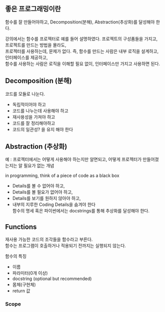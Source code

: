 ## 좋은 프로그래밍이란
함수를 잘 만들어야하고, Decomposition(분해), Abstraction(추상화)를 달성해야 한다.    
   
강의에서는 함수를 프로젝터로 예를 들어 설명하였다. 프로젝트의 구성품들을 가지고, 프로젝트를 만드는 방법을 몰라도,   
프로젝터를 사용하는데, 문제가 없다. 즉, 함수를 만드는 사람은 내부 로직을 설계하고, 인터페이스를 제공하고,   
함수를 사용하는 사람은 로직을 이해할 필요 없이, 인터페이스만 가지고 사용하면 된다.   

## Decomposition (분해)
코드를 모듈로 나눈다.   
* 독립적이어야 하고
* 코드를 나누는데 사용해야 하고
* 재사용성을 가져야 하고
* 코드를 잘 정리해야하고
* 코드의 일관성? 을 유지 해야 한다   
   
## Abstraction (추상화)
예 : 프로젝터에서는 어떻게 사용해야 하는지만 알면되고, 어떻게 프로젝터가 만들어졌는지는 알 필요가 없는 개념    

in programming, think of a piece of code as a black box
* Details를 볼 수 없어야 하고,
* Details를 볼 필요가 없어야 하고,
* Details를 보기를 원하지 않아야 하고,
* 내부의 지루한 Coding Details을 숨겨야 한다   
함수의 명세 혹은 파이썬에서는 docstrings를 통해 추상화를 달성해야 한다.
   
## Functions

재사용 가능한 코드의 조각들을 함수라고 부른다.   
함수는 프로그램이 호출하거나 적용되기 전까지는 실행되지 않는다.   

함수의 특징
* 이름
* 파라미터(0개 이상)
* docstring (optional but recommended)
* 몸체(구현체)
* return 값
   
### Scope   
